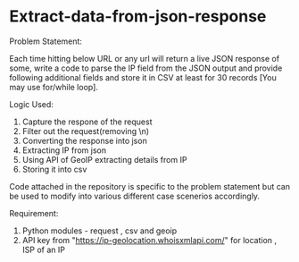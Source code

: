 # Extract-data-from-json-response
Problem Statement:

Each time hitting below URL or any url  will return a live JSON response of some, write a code to parse the IP field from the JSON output and provide following additional fields and store it in CSV at least for 30 records [You may use for/while loop].


Logic Used:
1. Capture the respone of the request
2. Filter out the request(removing \n)
3. Converting the response into json
4. Extracting IP from json
5. Using API of GeoIP extracting details from IP
6. Storing it into csv


Code attached in the repository is specific to the problem statement but can be used to modify into various different case scenerios accordingly.

Requirement:

1. Python modules - request , csv and geoip
2. API key from "https://ip-geolocation.whoisxmlapi.com/" for location , ISP  of an IP
